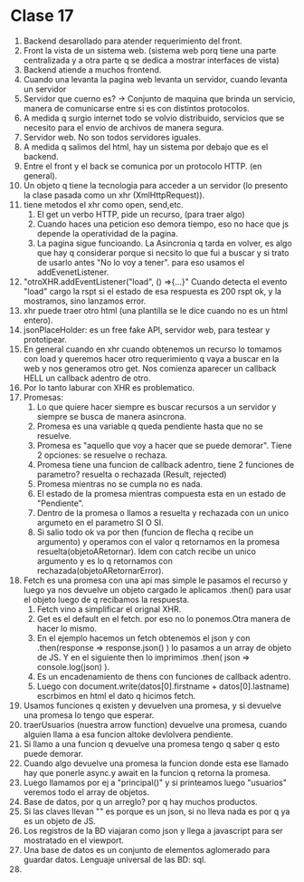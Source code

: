 # Clase 17
1. Backend desarollado para atender requerimiento del front.
1. Front la vista de un sistema web. (sistema web porq tiene una parte centralizada y a otra parte q se dedica a mostrar interfaces de vista) 
1. Backend atiende a muchos frontend.
1. Cuando una levanta la pagina web levanta un servidor, cuando levanta un servidor   
1. Servidor que cuerno es? -> Conjunto de maquina que brinda un servicio, manera de comunicarse entre si es con distintos protocolos.  
1. A medida q surgio internet todo se volvio distribuido, servicios que se necesito para el envio de archivos de manera segura.
1. Servidor web. No son todos servidores iguales. 
1. A medida q salimos del html, hay un sistema por debajo que es el backend.
1. Entre el front y el back se comunica por un protocolo HTTP. (en general). 
1. Un objeto q tiene la tecnologia para acceder a un servidor (lo presento la clase pasada como un xhr (XmlHttpRequest)).
1. tiene metodos el xhr como open, send,etc. 
    1. El get un verbo HTTP, pide un recurso, (para traer algo) 
    1. Cuando haces una peticion eso demora tiempo, eso no hace que js depende la operatividad de la pagina. 
    1. La pagina sigue funcioando. La Asincronia q tarda en volver, es algo que hay q considerar porque si necsito lo que fui a buscar y si trato de usarlo antes "No lo voy a tener". para eso usamos el addEvenetListener.
1. "otroXHR.addEventListener("load", () =>{...}" Cuando detecta el evento "load" cargo la rspt si el estado de esa respuesta
es 200 rspt ok, y la mostramos, sino lanzamos error.
1. xhr puede traer otro html (una plantilla se le dice cuando no es un html entero).      
1. jsonPlaceHolder: es un free fake API, servidor web, para testear y prototipear. 
1. En general cuando en xhr cuando obtenemos un recurso lo tomamos con load y queremos hacer otro requerimiento q vaya a buscar en la web y nos generamos otro get. Nos comienza aparecer un callback HELL un callback adentro de otro.  
1. Por lo tanto laburar con XHR es problematico. 
1. Promesas: 
    1. Lo que quiere hacer siempre es buscar recursos a un servidor y siempre se busca de manera asincrona.
    1. Promesa es una variable q queda pendiente hasta que no se resuelve.
    1. Promesa es "aquello que voy a hacer que se puede demorar". Tiene 2 opciones: se resuelve o rechaza.
    1. Promesa tiene una funcion de callback adentro, tiene 2 funciones de parametro? resuelta o rechazada (Result, rejected)   
    1. Promesa mientras no se cumpla no es nada.
    1. El estado de la promesa mientras compuesta esta en un estado de "Pendiente".
    1. Dentro de la promesa o llamos a resuelta y rechazada con un unico argumeto en el parametro SI O SI.
    1. Si salio todo ok va por then (funcion de flecha q recibe un argumento) y operamos con el valor q retornamos en la promesa resuelta(objetoARetornar). Idem con catch recibe un unico argumento y es lo q retornamos con rechazada(objetoARetornarError).
1. Fetch es una promesa con una api mas simple le pasamos el recurso y luego ya nos devuelve un objeto cargado le aplicamos 
    .then() para usar el objeto luego de q recibamos la respuesta.
    1. Fetch vino a simplificar el orignal XHR. 
    1. Get es el default en el fetch. por eso no lo ponemos.Otra manera de hacer lo mismo.
    1. En el ejemplo hacemos un fetch obtenemos el json y con .then(response => response.json() ) lo pasamos a un array de objeto de JS. Y en el siguiente then lo imprimimos .then( json => console.log(json) ). 
    1. Es un encadenamiento de thens con funciones de callback adentro. 
    1. Luego con document.write(datos[0].firstname + datos[0].lastname) escrbimos en html el dato q hicimos fetch.      
1. Usamos funciones q existen y devuelven una promesa, y si devuelve una promesa lo tengo que esperar.
1. traerUsuarios (nuestra arrow function) devuelve una promesa, cuando alguien llama a esa funcion altoke devlolvera pendiente.
1. Si llamo a una funcion q devuelve una promesa tengo q saber q esto puede demorar.
1. Cuando algo devuelve una promesa la funcion donde esta ese llamado hay que ponerle async.y await en la funcion q retorna la promesa. 
1. Luego llamamos por ej a "principal()" y si printeamos luego "usuarios" veremos todo el array de objetos.
1. Base de datos, por q un arreglo? por q hay muchos productos. 
1. Si las claves llevan "" es porque es un json, si no lleva nada es por q ya es un objeto de JS.
1. Los registros de la BD viajaran como json y llega a javascript para ser mostratado en el viewport.    
1. Una base de datos es un conjunto de elementos aglomerado para guardar datos. Lenguaje universal de las BD: sql. 
1.  
